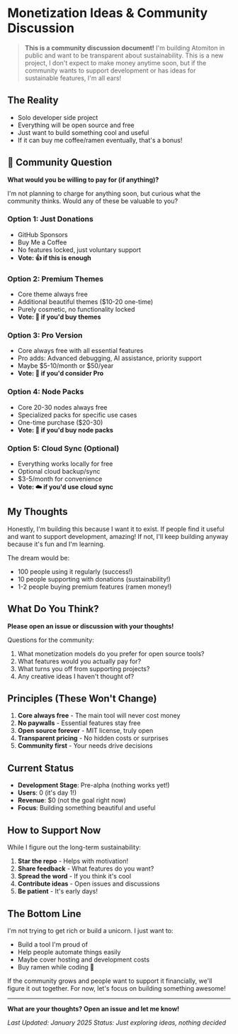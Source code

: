 # Monetization Ideas & Community Discussion

> **This is a community discussion document!** I'm building Atomiton in public and want to be transparent about sustainability. This is a new project, I don't expect to make money anytime soon, but if the community wants to support development or has ideas for sustainable features, I'm all ears!

## The Reality

- Solo developer side project
- Everything will be open source and free
- Just want to build something cool and useful
- If it can buy me coffee/ramen eventually, that's a bonus!

## 🤝 Community Question

**What would you be willing to pay for (if anything)?**

I'm not planning to charge for anything soon, but curious what the community thinks. Would any of these be valuable to you?

### Option 1: Just Donations

- GitHub Sponsors
- Buy Me a Coffee
- No features locked, just voluntary support
- **Vote: 👍 if this is enough**

### Option 2: Premium Themes

- Core theme always free
- Additional beautiful themes ($10-20 one-time)
- Purely cosmetic, no functionality locked
- **Vote: 🎨 if you'd buy themes**

### Option 3: Pro Version

- Core always free with all essential features
- Pro adds: Advanced debugging, AI assistance, priority support
- Maybe $5-10/month or $50/year
- **Vote: 💎 if you'd consider Pro**

### Option 4: Node Packs

- Core 20-30 nodes always free
- Specialized packs for specific use cases
- One-time purchase ($20-30)
- **Vote: 🔌 if you'd buy node packs**

### Option 5: Cloud Sync (Optional)

- Everything works locally for free
- Optional cloud backup/sync
- $3-5/month for convenience
- **Vote: ☁️ if you'd use cloud sync**

## My Thoughts

Honestly, I'm building this because I want it to exist. If people find it useful and want to support development, amazing! If not, I'll keep building anyway because it's fun and I'm learning.

The dream would be:

- 100 people using it regularly (success!)
- 10 people supporting with donations (sustainability!)
- 1-2 people buying premium features (ramen money!)

## What Do You Think?

**Please open an issue or discussion with your thoughts!**

Questions for the community:

1. What monetization models do you prefer for open source tools?
2. What features would you actually pay for?
3. What turns you off from supporting projects?
4. Any creative ideas I haven't thought of?

## Principles (These Won't Change)

1. **Core always free** - The main tool will never cost money
2. **No paywalls** - Essential features stay free
3. **Open source forever** - MIT license, truly open
4. **Transparent pricing** - No hidden costs or surprises
5. **Community first** - Your needs drive decisions

## Current Status

- **Development Stage**: Pre-alpha (nothing works yet!)
- **Users**: 0 (it's day 1!)
- **Revenue**: $0 (not the goal right now)
- **Focus**: Building something beautiful and useful

## How to Support Now

While I figure out the long-term sustainability:

1. **Star the repo** - Helps with motivation!
2. **Share feedback** - What features do you want?
3. **Spread the word** - If you think it's cool
4. **Contribute ideas** - Open issues and discussions
5. **Be patient** - It's early days!

## The Bottom Line

I'm not trying to get rich or build a unicorn. I just want to:

- Build a tool I'm proud of
- Help people automate things easily
- Maybe cover hosting and development costs
- Buy ramen while coding 🍜

If the community grows and people want to support it financially, we'll figure it out together. For now, let's focus on building something awesome!

---

**What are your thoughts? Open an issue and let me know!**

_Last Updated: January 2025_
_Status: Just exploring ideas, nothing decided_
